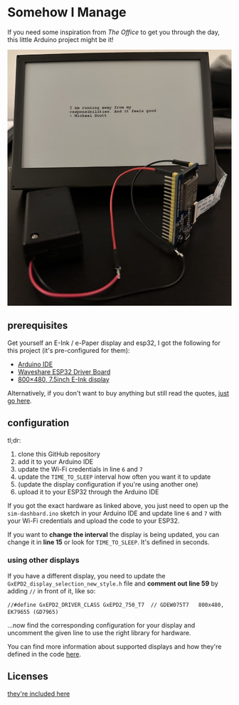 # Somehow I Manage

If you need some inspiration from *The Office* to get you through the day, this little Arduino project might be it!

![e-ink display](.assets/e-ink_display.jpeg)

## prerequisites

Get yourself an E-Ink / e-Paper display and esp32, I got the following for this project (it's pre-configured for them):

- [Arduino IDE](https://www.arduino.cc/en/software)
- [Waveshare ESP32 Driver Board](https://www.waveshare.com/e-Paper-ESP32-Driver-Board.htm)
- [800×480, 7.5inch E-Ink display](https://www.waveshare.com/7.5inch-e-paper-hat.htm)

Alternatively, if you don't want to buy anything but still read the quotes, [just go here](https://sim.ilayk.com).

## configuration

tl;dr:

1. clone this GitHub repository
2. add it to your Arduino IDE
3. update the Wi-Fi credentials in line `6` and `7`
4. update the `TIME_TO_SLEEP` interval how often you want it to update
5. (update the display configuration if you're using another one)
6. upload it to your ESP32 through the Arduino IDE

If you got the exact hardware as linked above, you just need to open up the `sim-dashbard.ino` sketch in your Arduino IDE and update line `6` and `7` with your Wi-Fi credentials and upload the code to your ESP32.

If you want to **change the interval** the display is being updated, you can change it in **line 15** or look for `TIME_TO_SLEEP`. It's defined in seconds.

### using other displays

If you have a different display, you need to update the `GxEPD2_display_selection_new_style.h` file and **comment out line 59** by adding `//` in front of it, like so:

```
//#define GxEPD2_DRIVER_CLASS GxEPD2_750_T7  // GDEW075T7   800x480, EK79655 (GD7965)
```

…now find the corresponding configuration for your display and uncomment the given line to use the right library for hardware.

You can find more information about supported displays and how they're defined in the code [here](https://github.com/ZinggJM/GxEPD2).

## Licenses

[they're included here](LICENSES.md)
